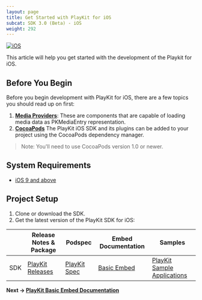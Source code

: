 ```yaml
---
layout: page
title: Get Started with PlayKit for iOS
subcat: SDK 3.0 (Beta) - iOS
weight: 292
---
```


[![iOS](https://img.shields.io/badge/iOS-Supported-green.svg)](https://github.com/kaltura/player-sdk-native-ios) 

This article will help you get started with the development of the Playkit for iOS.

## Before You Begin  

Before you begin development with PlayKit for iOS, there are a few topics you should read up on first:

1. [**Media Providers**](https://github.com/kaltura/DeveloperPortalDocs/blob/playkit/documentation/PlayKit/iOS_MediaProviders.md): These are components that are capable of loading media data as PKMediaEntry representation.
2. [**CocoaPods**](https://guides.cocoapods.org/using/using-cocoapods.html) The PlayKit iOS SDK and its plugins can be added to your project using the CocoaPods dependency manager. 

>Note: You'll need to use CocoaPods version 1.0 or newer.

## System Requirements  

* [iOS 9 and above](https://developer.apple.com/library/content/releasenotes/General/WhatsNewIniOS/Articles/iOS9.html#//apple_ref/doc/uid/TP40016198-SW1)

## Project Setup  

1. Clone or download the SDK.
2. Get the latest version of the PlayKit SDK for iOS:

|     | Release Notes & Package                                             | Podspec                                                              | Embed Documentation                   | Samples                                                                       |
|-----|---------------------------------------------------------------------|----------------------------------------------------------------------|-------------------------------------------|-------------------------------------------------------------------------------|
| SDK | [PlayKit Releases](https://github.com/kaltura/playkit-ios/releases) | [PlayKit Spec](https://github.com/CocoaPods/Specs/tree/master/Specs) | [Basic Embed](https://github.com/kaltura/DeveloperPortalDocs/blob/playkit/documentation/PlayKit/iOS_BasicEmbedDocumantation.md) | [PlayKit Sample Applications](https://github.com/kaltura/playkit-ios-samples) |


**Next -> [PlayKit Basic Embed Documentation](https://github.com/kaltura/DeveloperPortalDocs/blob/playkit/documentation/PlayKit/iOS_BasicEmbedDocumantation.md)**

